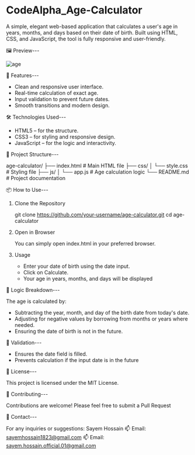 # CodeAlpha_Age-Calculator
A simple, elegant web-based application that calculates a user's age in years, months, and days based on their date of birth. Built using HTML, CSS, and JavaScript, the tool is fully responsive and user-friendly.

🖼️ Preview---

![age](https://github.com/user-attachments/assets/8936b733-ae08-4ca0-87f7-bc096ee1f0d2)

🚀 Features---

* Clean and responsive user interface.
* Real-time calculation of exact age.
* Input validation to prevent future dates.
* Smooth transitions and modern design.

🛠️ Technologies Used---

* HTML5 – for the structure.
* CSS3 – for styling and responsive design.
* JavaScript – for the logic and interactivity.

📁 Project Structure---

age-calculator/
├── index.html          # Main HTML file
├── css/
│   └── style.css       # Styling file
├── js/
│   └── app.js          # Age calculation logic
└── README.md           # Project documentation

📦 How to Use---

1. Clone the Repository

   git clone https://github.com/your-username/age-calculator.git
   cd age-calculator

2. Open in Browser

   You can simply open index.html in your preferred browser.

3. Usage

   * Enter your date of birth using the date input.
   * Click on Calculate.
   * Your age in years, months, and days will be displayed
  
🧠 Logic Breakdown---

The age is calculated by:
   * Subtracting the year, month, and day of the birth date from today's date.
   * Adjusting for negative values by borrowing from months or years where needed.
   * Ensuring the date of birth is not in the future.

🧪 Validation---

   * Ensures the date field is filled.
   * Prevents calculation if the input date is in the future

📜 License---

This project is licensed under the MIT License.

🤝 Contributing---

Contributions are welcome! Please feel free to submit a Pull Request

📧 Contact---

For any inquiries or suggestions:
   Sayem Hossain
   📫 Email: sayemhossain1823@gmail.com
   📫 Email: sayem.hossain.official.01@gmail.com
   
